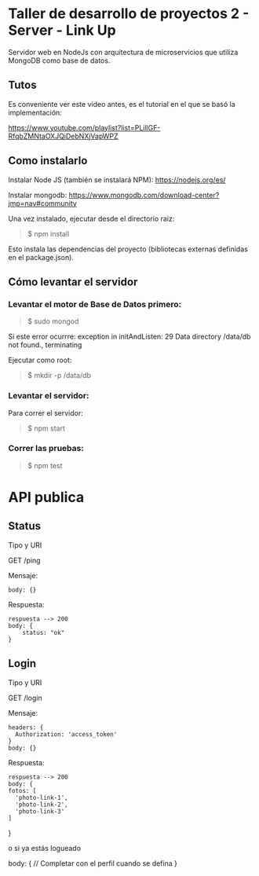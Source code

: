 # Taller de desarrollo de proyectos 2 - Server - Link Up

Servidor web en NodeJs con arquitectura de microservicios que utiliza MongoDB como base de datos.


## Tutos

Es conveniente ver este video antes, es el tutorial en el que se basó la implementación:

https://www.youtube.com/playlist?list=PLillGF-RfqbZMNtaOXJQiDebNXjVapWPZ

## Como instalarlo

Instalar Node JS (también se instalará NPM):
https://nodejs.org/es/

Instalar mongodb:
https://www.mongodb.com/download-center?jmp=nav#community


Una vez instalado, ejecutar desde el directorio raiz:

> $ npm install

Esto instala las dependencias del proyecto (bibliotecas externas definidas en el package.json).

## Cómo levantar el servidor

### Levantar el motor de Base de Datos primero:

> $ sudo mongod

Si este error ocurrre:
exception in initAndListen: 29 Data directory /data/db not found., terminating

Ejecutar como root:
> $ mkdir -p /data/db

### Levantar el servidor:

Para correr el servidor:

> $ npm start

### Correr las pruebas:

> $ npm test

# API publica

## Status
Tipo y URI

GET /ping

Mensaje:

    body: {}

Respuesta:

	respuesta --> 200
	body: {
		status: "ok"
	}

## Login
Tipo y URI

GET /login

Mensaje:

    headers: {
      Authorization: 'access_token'
    }
    body: {}

Respuesta:

	respuesta --> 200
	body: {
    fotos: [
      'photo-link-1',
      'photo-link-2',
      'photo-link-3'
    ]
  }

  o si ya estás logueado

  body: {
    // Completar con el perfil cuando se defina
  }
